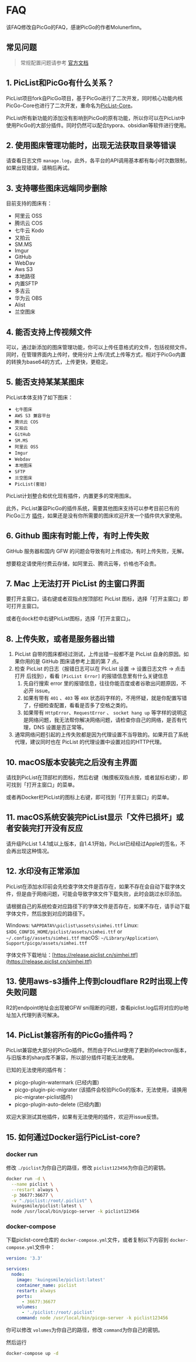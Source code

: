# FAQ

该FAQ修改自PicGo的FAQ，感谢PicGo的作者Molunerfinn。

## 常见问题

> 常规配置问题请参考 [官方文档](https://piclist.cn)

## 1. PicList和PicGo有什么关系？

PicList项目fork自PicGo项目，基于PicGo进行了二次开发，同时核心功能内核PicGo-Core也进行了二次开发，重命名为[PicList-Core](https://github.com/Kuingsmile/PicList-Core)。

PicList所有新功能的添加没有影响到PicGo的原有功能，所以你可以在PicList中使用PicGo的大部分插件。同时仍然可以配合typora、obsidian等软件进行使用。

## 2. 使用图床管理功能时，出现无法获取目录等错误

请查看日志文件 `manage.log`，此外，各平台的API调用基本都有每小时次数限制，如果出现错误，请稍后再试。

## 3. 支持哪些图床远端同步删除

目前支持的图床有：

- 阿里云 OSS
- 腾讯云 COS
- 七牛云 Kodo
- 又拍云
- SM.MS
- Imgur
- GitHub
- WebDav
- Aws S3
- 本地路径
- 内置SFTP
- 多吉云
- 华为云 OBS
- Alist
- 兰空图床

## 4. 能否支持上传视频文件

可以，通过新添加的图床管理功能，你可以上传任意格式的文件，包括视频文件。同时，在管理界面内上传时，使用分片上传/流式上传等方式，相对于PicGo内置的转换为base64的方式，上传更快，更稳定。

## 5. 能否支持某某某图床

PicList本体支持了如下图床：

- `七牛图床`
- `AWS S3 兼容平台`
- `腾讯云 COS`
- `又拍云`
- `GitHub`
- `SM.MS`
- `阿里云 OSS`
- `Imgur`
- `Webdav`
- `本地图床`
- `SFTP`
- `兰空图床`
- `PicList(套娃)`

PicList计划整合和优化现有插件，内置更多的常用图床。

此外，PicList兼容PicGo的插件系统，需要其他图床支持可以参考目前已有的PicGo三方 [插件](https://github.com/PicGo/Awesome-PicGo)，如果还是没有你所需要的图床欢迎开发一个插件供大家使用。

## 6. Github 图床有时能上传，有时上传失败

GitHub 服务器和国内 GFW 的问题会导致有时上传成功，有时上传失败，无解。

想要稳定请使用付费云存储，如阿里云、腾讯云等，价格也不会贵。

## 7. Mac 上无法打开 PicList 的主窗口界面

要打开主窗口，请右键或者双指点按顶部栏 PicList 图标，选择「打开主窗口」即可打开主窗口。

或者在dock栏中右键PicList图标，选择「打开主窗口」。

## 8. 上传失败，或者是服务器出错

1. PicList 自带的图床都经过测试，上传出错一般都不是 PicList 自身的原因。如果你用的是 GitHub 图床请参考上面的第 7 点。
2. 检查 PicList 的日志（报错日志可以在 PicList 设置 -> 设置日志文件 -> 点击打开 后找到），看看 `[PicList Error]` 的报错信息里有什么关键信息
   1. 先自行搜索 error 里的报错信息，往往你能百度或者谷歌出问题原因，不必开 issue。
   2. 如果有带有 `401` 、`403` 等 `40X` 状态码字样的，不用怀疑，就是你配置写错了，仔细检查配置，看看是否多了空格之类的。
   3. 如果带有 `HttpError`、`RequestError` 、 `socket hang up` 等字样的说明这是网络问题，我无法帮你解决网络问题，请检查你自己的网络，是否有代理，DNS 设置是否正常等。
3. 通常网络问题引起的上传失败都是因为代理设置不当导致的。如果开启了系统代理，建议同时也在 PicList 的代理设置中设置对应的HTTP代理。

## 10. macOS版本安装完之后没有主界面

请找到PicList在顶部栏的图标，然后右键（触摸板双指点按，或者鼠标右键），即可找到「打开主窗口」的菜单。

或者再Docker栏PicList的图标上右键，即可找到「打开主窗口」的菜单。

## 11. macOS系统安装完PicList显示「文件已损坏」或者安装完打开没有反应

请升级PicList 1.4.1或以上版本，自1.4.1开始，PicList已经经过Apple的签名，不会再出现这种情况。

## 12. 水印没有正常添加

PicList在添加水印前会先检查字体文件是否存在，如果不存在会自动下载字体文件，但是由于网络问题，可能会导致字体文件下载失败，此时会跳过水印添加。

请根据自己的系统检查对应路径下的字体文件是否存在，如果不存在，请手动下载字体文件，然后放到对应的路径下。

Windows: `%APPDATA%\piclist\assets\simhei.ttf`
Linux: `$XDG_CONFIG_HOME/piclist/assets/simhei.ttf` or `~/.config//assets/simhei.ttf`
macOS: `~/Library/Application\ Support/picgo/assets/simhei.ttf`

字体文件下载地址：[https://release.piclist.cn/simhei.ttf](https://release.piclist.cn/simhei.ttf)

## 13. 使用aws-s3插件上传到cloudflare R2时出现上传失败问题

R2的endpoint地址会出现被GFW sni阻断的问题，查看piclist.log后将对应的ip地址加入代理列表可解决。

## 14. PicList兼容所有的PicGo插件吗？

PicList兼容绝大部分的PicGo插件。然而由于PicList使用了更新的electron版本，与旧版本的sharp库不兼容，所以部分插件可能无法使用。

已知的无法使用的插件有：

- picgo-plugin-watermark (已经内置)
- picgo-plugin-pic-migrater (该插件会校验PicGo的版本，无法使用，请换用pic-migrater-piclist插件)
- picgo-plugin-auto-delete (已经内置)

欢迎大家测试其他插件，如果有无法使用的插件，欢迎开issue反馈。

## 15. 如何通过Docker运行PicList-core?

### docker run

修改 `./piclist`为你自己的路径，修改 `piclist123456`为你自己的密钥。

```bash
docker run -d \
  --name piclist \
  --restart always \
  -p 36677:36677 \
  -v "./piclist:/root/.piclist" \
  kuingsmile/piclist:latest \
  node /usr/local/bin/picgo-server -k piclist123456
```

### docker-compose

下载piclist-core仓库的 `docker-compose.yml`文件，或者复制以下内容到 `docker-compose.yml`文件中：

```yaml
version: '3.3'

services:
  node:
    image: 'kuingsmile/piclist:latest'
    container_name: piclist
    restart: always
    ports:
      - 36677:36677
    volumes:
      - './piclist:/root/.piclist'
    command: node /usr/local/bin/picgo-server -k piclist123456
```

你可以修改 `volumes`为你自己的路径，修改 `command`为你自己的密钥。

然后运行

```bash
docker-compose up -d
```
